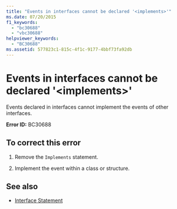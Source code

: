 ```yaml
---
title: "Events in interfaces cannot be declared '<implements>'"
ms.date: 07/20/2015
f1_keywords: 
  - "bc30688"
  - "vbc30688"
helpviewer_keywords: 
  - "BC30688"
ms.assetid: 577823c1-815c-4f1c-9177-4bbf73fa92db
---
```

# Events in interfaces cannot be declared '\<implements>'
Events declared in interfaces cannot implement the events of other interfaces.  
  
 **Error ID:** BC30688  
  
## To correct this error  
  
1. Remove the `Implements` statement.  
  
2. Implement the event within a class or structure.  
  
## See also

- [Interface Statement](../language-reference/statements/interface-statement.md)
